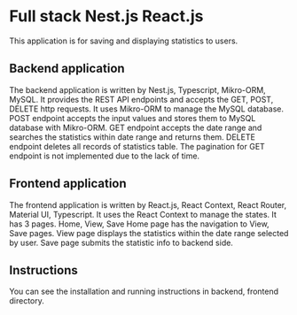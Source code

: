 # Full stack Nest.js React.js

This application is for saving and displaying statistics to users.

## Backend application

The backend application is written by Nest.js, Typescript, Mikro-ORM, MySQL.
It provides the REST API endpoints and accepts the GET, POST, DELETE http requests.
It uses Mikro-ORM to manage the MySQL database.
POST endpoint accepts the input values and stores them to MySQL database with Mikro-ORM.
GET endpoint accepts the date range and searches the statistics within date range and returns them.
DELETE endpoint deletes all records of statistics table.
The pagination for GET endpoint is not implemented due to the lack of time.

## Frontend application

The frontend application is written by React.js, React Context, React Router, Material UI, Typescript.
It uses the React Context to manage the states.
It has 3 pages. Home, View, Save
Home page has the navigation to View, Save pages.
View page displays the statistics within the date range selected by user.
Save page submits the statistic info to backend side.

## Instructions

You can see the installation and running instructions in backend, frontend directory.
